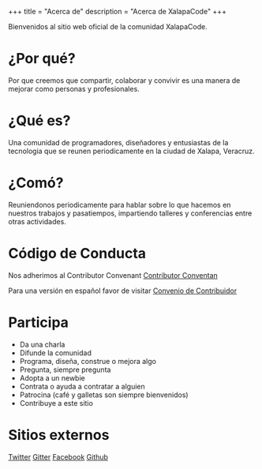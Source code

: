+++
title = "Acerca de"
description = "Acerca de XalapaCode"
+++

Bienvenidos al sitio web oficial de la comunidad XalapaCode.

# ¿Por qué?

Por que creemos que compartir, colaborar y convivir es una manera de mejorar como personas y profesionales.

# ¿Qué es?

Una comunidad de programadores, diseñadores y entusiastas de la tecnologia que se reunen periodicamente en la ciudad de Xalapa, Veracruz.

# ¿Comó?

Reuniendonos periodicamente para hablar sobre lo que hacemos en nuestros trabajos y pasatiempos, impartiendo talleres y conferencias entre otras actividades.

# Código de Conducta

Nos adherimos al Contributor Convenant [Contributor Conventan](https://www.contributor-covenant.org)

Para una versión en español favor de visitar [Convenio de Contribuidor](https://xalapacode.com/codigo-conducta)

# Participa

* Da una charla
* Difunde la comunidad
* Programa, diseña, construe o mejora algo
* Pregunta, siempre pregunta
* Adopta a un newbie
* Contrata o ayuda a contratar a alguien
* Patrocina (café y galletas son siempre bienvenidos)
* Contribuye a este sitio

# Sitios externos

[Twitter](https://twitter.com/xalapacode)
[Gitter](https://gitter.im/xalapacode/Lobby)
[Facebook](https://facebook.com/xalapacode)
[Github](https://github.com/xalapacode)
